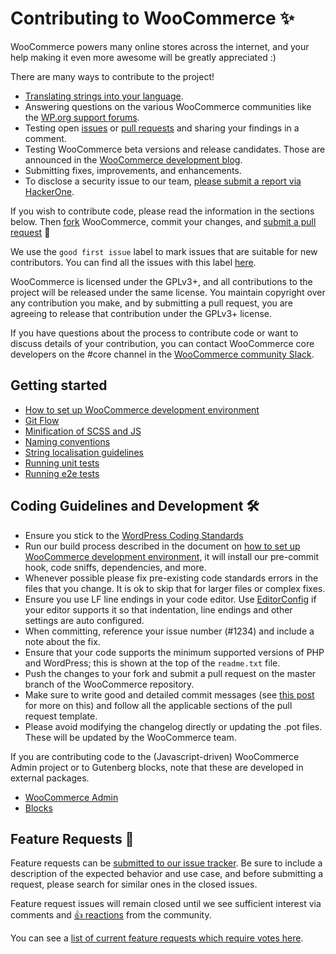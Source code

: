 # Contributing to WooCommerce ✨

WooCommerce powers many online stores across the internet, and your help making it even more awesome will be greatly appreciated :)

There are many ways to contribute to the project!

- [Translating strings into your language](https://github.com/woocommerce/woocommerce/wiki/Translating-WooCommerce).
- Answering questions on the various WooCommerce communities like the [WP.org support forums](https://wordpress.org/support/plugin/woocommerce/).
- Testing open [issues](https://github.com/woocommerce/woocommerce/issues) or [pull requests](https://github.com/woocommerce/woocommerce/pulls) and sharing your findings in a comment.
- Testing WooCommerce beta versions and release candidates. Those are announced in the [WooCommerce development blog](https://woocommerce.wordpress.com/).
- Submitting fixes, improvements, and enhancements.
- To disclose a security issue to our team, [please submit a report via HackerOne](https://hackerone.com/automattic/).

If you wish to contribute code, please read the information in the sections below. Then [fork](https://help.github.com/articles/fork-a-repo/) WooCommerce, commit your changes, and [submit a pull request](https://help.github.com/articles/using-pull-requests/) 🎉

We use the `good first issue` label to mark issues that are suitable for new contributors. You can find all the issues with this label [here](https://github.com/woocommerce/woocommerce/issues?q=is%3Aopen+is%3Aissue+label%3A%22good+first+issue%22).

WooCommerce is licensed under the GPLv3+, and all contributions to the project will be released under the same license. You maintain copyright over any contribution you make, and by submitting a pull request, you are agreeing to release that contribution under the GPLv3+ license.

If you have questions about the process to contribute code or want to discuss details of your contribution, you can contact WooCommerce core developers on the #core channel in the [WooCommerce community Slack](https://woocommerce.com/community-slack/).

## Getting started

- [How to set up WooCommerce development environment](https://github.com/woocommerce/woocommerce/wiki/How-to-set-up-WooCommerce-development-environment)
- [Git Flow](https://github.com/woocommerce/woocommerce/wiki/WooCommerce-Git-Flow)
- [Minification of SCSS and JS](https://github.com/woocommerce/woocommerce/wiki/Minification-of-SCSS-and-JS)
- [Naming conventions](https://github.com/woocommerce/woocommerce/wiki/Naming-conventions)
- [String localisation guidelines](https://github.com/woocommerce/woocommerce/wiki/String-localisation-guidelines)
- [Running unit tests](https://github.com/woocommerce/woocommerce/blob/master/tests/README.md)
- [Running e2e tests](https://github.com/woocommerce/woocommerce/wiki/End-to-end-Testing)

## Coding Guidelines and Development 🛠

- Ensure you stick to the [WordPress Coding Standards](https://make.wordpress.org/core/handbook/best-practices/coding-standards/php/)
- Run our build process described in the document on [how to set up WooCommerce development environment](https://github.com/woocommerce/woocommerce/wiki/How-to-set-up-WooCommerce-development-environment), it will install our pre-commit hook, code sniffs, dependencies, and more.
- Whenever possible please fix pre-existing code standards errors in the files that you change. It is ok to skip that for larger files or complex fixes.
- Ensure you use LF line endings in your code editor. Use [EditorConfig](http://editorconfig.org/) if your editor supports it so that indentation, line endings and other settings are auto configured.
- When committing, reference your issue number (#1234) and include a note about the fix.
- Ensure that your code supports the minimum supported versions of PHP and WordPress; this is shown at the top of the `readme.txt` file.
- Push the changes to your fork and submit a pull request on the master branch of the WooCommerce repository.
- Make sure to write good and detailed commit messages (see [this post](https://chris.beams.io/posts/git-commit/) for more on this) and follow all the applicable sections of the pull request template.
- Please avoid modifying the changelog directly or updating the .pot files. These will be updated by the WooCommerce team.

If you are contributing code to the (Javascript-driven) WooCommerce Admin project or to Gutenberg blocks, note that these are developed in external packages.
- [WooCommerce Admin](https://github.com/woocommerce/woocommerce-admin)
- [Blocks](https://github.com/woocommerce/woocommerce-gutenberg-products-block)

## Feature Requests 🚀

Feature requests can be [submitted to our issue tracker](https://github.com/woocommerce/woocommerce/issues/new?template=6-Feature-request.md). Be sure to include a description of the expected behavior and use case, and before submitting a request, please search for similar ones in the closed issues.

Feature request issues will remain closed until we see sufficient interest via comments and [👍 reactions](https://help.github.com/articles/about-discussions-in-issues-and-pull-requests/) from the community.

You can see a [list of current feature requests which require votes here](https://github.com/woocommerce/woocommerce/issues?q=is%3Aclosed+label%3A%22type%3A+enhancement%22+label%3A%22votes+needed%22+sort%3Areactions-%2B1-desc).
